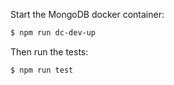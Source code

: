 Start the MongoDB docker container:

```sh
$ npm run dc-dev-up
```

Then run the tests:

```
$ npm run test
```